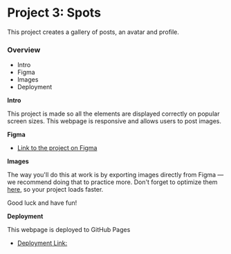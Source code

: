 # Project 3: Spots

This project creates a gallery of posts, an avatar and profile.

### Overview

- Intro
- Figma
- Images
- Deployment

**Intro**

This project is made so all the elements are displayed correctly on popular screen sizes. This webpage is responsive and allows users to post images.

**Figma**

- [Link to the project on Figma](https://www.figma.com/file/BBNm2bC3lj8QQMHlnqRsga/Sprint-3-Project-%E2%80%94-Spots?type=design&node-id=2%3A60&mode=design&t=afgNFybdorZO6cQo-1)

**Images**

The way you'll do this at work is by exporting images directly from Figma — we recommend doing that to practice more. Don't forget to optimize them [here](https://tinypng.com/), so your project loads faster.

Good luck and have fun!

**Deployment**

This webpage is deployed to GitHub Pages

- [Deployment Link:](https://lstapleton02.github.io/se_project_spots/)
